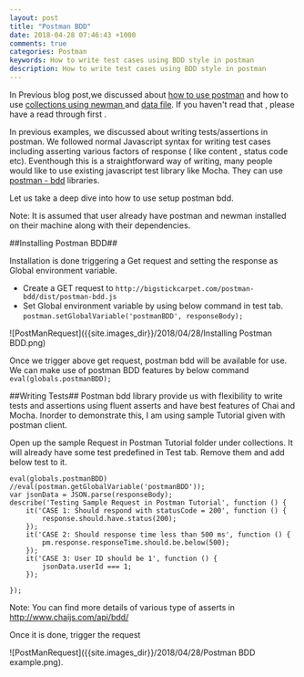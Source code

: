 ```yaml
---
layout: post
title: "Postman BDD"
date: 2018-04-28 07:46:43 +1000
comments: true
categories: Postman
keywords: How to write test cases using BDD style in postman
description: How to write test cases using BDD style in postman
---
```


In Previous blog post,we discussed about [how to use postman]({{site.root}}blog/2017/08/05/postman-tutorial/) and how to use [collections using newman ]({{site.root}}blog/2017/08/07/running-postman-collection-using-newman/)and [data file]({{site.root}}blog/2017/08/13/postman-using-data-file). If you haven't read that , please have a read through first .

In previous examples, we discussed about writing tests/assertions in postman. We followed normal Javascript syntax for writing test cases including asserting various factors of response ( like content , status code etc). Eventhough this is a straightforward way of writing, many people would like to use existing javascript test library like Mocha. They can use [postman - bdd](https://github.com/BigstickCarpet/postman-bdd/#installation) libraries.  

Let us take a deep dive into how to use setup postman bdd. 

Note: It is assumed that user already have postman and newman installed on their machine along with their dependencies. 

##Installing Postman BDD##

Installation is done triggering a Get request and setting the response as Global environment variable. 

*  Create a GET request to `http://bigstickcarpet.com/postman-bdd/dist/postman-bdd.js`
*  Set Global environment variable by using below command in test tab. `postman.setGlobalVariable('postmanBDD', responseBody);`


![PostManRequest]({{site.images_dir}}/2018/04/28/Installing Postman BDD.png)

Once we trigger above get request, postman bdd will be available for use.  We can make use of postman BDD features by below command 
`eval(globals.postmanBDD);`

##Writing Tests##
Postman bdd library provide us with flexibility to write tests and assertions using fluent asserts and have best features of Chai and Mocha. Inorder to demonstrate this, I am using sample Tutorial given with postman client. 

Open up the sample Request in Postman Tutorial folder under collections. It will already have some test predefined in Test tab. Remove them and add below test to it.  

```
eval(globals.postmanBDD)
//eval(postman.getGlobalVariable('postmanBDD'));
var jsonData = JSON.parse(responseBody);
describe('Testing Sample Request in Postman Tutorial', function () {
	it('CASE 1: Should respond with statusCode = 200', function () {
		response.should.have.status(200);
	});
	it('CASE 2: Should response time less than 500 ms', function () {
		pm.response.responseTime.should.be.below(500);
	});
	it('CASE 3: User ID should be 1', function () {
		jsonData.userId === 1;
	});

});

```

Note: You can find more details of various type of asserts in http://www.chaijs.com/api/bdd/


Once it is done, trigger the request 

![PostManRequest]({{site.images_dir}}/2018/04/28/Postman BDD example.png).


